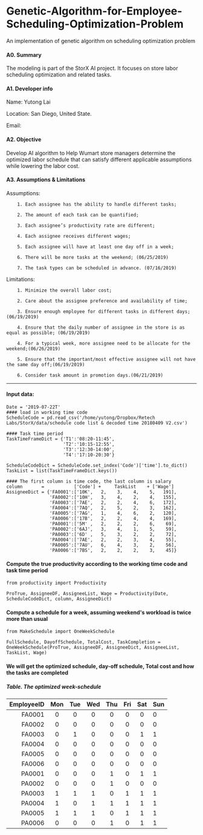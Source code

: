 # Genetic-Algorithm-for-Employee-Scheduling-Optimization-Problem
An implementation of genetic algorithm on scheduling optimization problem

#### A0. Summary

The modeling is part of the StorX AI project. It focuses on store labor scheduling optimization and related tasks.

#### A1. Developer info

Name: Yutong Lai

Location: San Diego, United State.

Email: 

#### A2. Objective

Develop AI algorithm to Help Wumart store managers determine the optimized labor schedule that can satisfy different applicable assumptions while lowering the labor cost.

#### A3. Assumptions & Limitations

Assumptions:

        1. Each assignee has the ability to handle different tasks;

        2. The amount of each task can be quantified;

        3. Each assignee’s productivity rate are different;

        4. Each assignee receives different wages;

        5. Each assignee will have at least one day off in a week;

        6. There will be more tasks at the weekend; (06/25/2019)

        7. The task types can be scheduled in advance. (07/16/2019)

Limitations:

        1. Minimize the overall labor cost;

        2. Care about the assignee preference and availability of time;

        3. Ensure enough employee for different tasks in different days;(06/19/2019)

        4. Ensure that the daily number of assignee in the store is as equal as possible; (06/19/2019)

        4. For a typical week, more assignee need to be allocate for the weekend;(06/26/2019)

        5. Ensure that the important/most effective assignee will not have the same day off;(06/19/2019)

        6. Consider task amount in promotion days.(06/21/2019)
        
------------------------------------------------------------------------------------------------------------------------------        
#### Input data:
```
Date = '2019-07-22T'
#### load in working time code
ScheduleCode = pd.read_csv('/home/yutong/Dropbox/Retech Labs/StorX/data/schedule code list & decoded time 20180409 V2.csv')

#### Task time period
TaskTimeFrameDict = {'T1':'08:20-11:45',
                     'T2':'10:15-12:55',
                     'T3':'12:30-14:00',
                     'T4':'17:10-20:30'}

ScheduleCodeDict = ScheduleCode.set_index('Code')['time'].to_dict()
TaskList = list(TaskTimeFrameDict.keys())

#### The first column is time code, the last column is salary
column       =           ['Code'] +     TaskList    + ['Wage']
AssigneeDict = {'FA0001':['10K',   2,    3,    4,    5,   191],
                'FA0002':['10H',   3,    4,    2,    4,   155],
                'FA0003':['7AE',   2,    2,    4,    6,   172],
                'FA0004':['7AQ',   2,    5,    2,    3,   162],
                'FA0005':['7AG',   1,    4,    6,    2,   120],
                'FA0006':['17B',   2,    2,    4,    4,   169],
                'PA0001':['5M' ,   2,    2,    2,    6,    69],
                'PA0002':['6AJ',   3,    4,    1,    5,    59],
                'PA0003':['6D' ,   5,    3,    2,    2,    72],
                'PA0004':['7AE',   2,    2,    3,    4,    55],
                'PA0005':['7AU',   6,    4,    3,    2,    56],
                'PA0006':['7BS',   2,    2,    2,    3,    45]}
```
#### Compute the true productivity according to the working time code and task time period
```
from productivity import Productivity

ProTrue, AssigneeDF, AssigneeList, Wage = Productivity(Date, ScheduleCodeDict, column, AssigneeDict)
```
#### Compute a schedule for a week, assuming weekend's workload is twice more than usual
```
from MakeSchedule import OneWeekSchedule

FullSchedule, DayoffSchedule, TotalCost, TaskCompletion = OneWeekSchedule(ProTrue, AssigneeDF, AssigneeDict, AssigneeList, TaskList, Wage)
```
#### We will get the optimized schedule, day-off schedule, Total cost and how the tasks are completed


##### Table. The optimized week-schedule
EmployeeID  |Mon|Tue|Wed|Thu|Fri|Sat|Sun
-----------:|:-:|:-:|:-:|:-:|:-:|:-:|:--
FA0001  |0  |0  |0  |0  |0  |0  |0
FA0002  |0  |0  |0  |0  |0  |0  |0
FA0003  |0  |1  |0  |0  |0  |1  |1
FA0004  |0  |0  |0  |0  |0  |0  |0
FA0005  |0  |0  |0  |0  |0  |0  |0
FA0006  |0  |0  |0  |0  |0  |0  |0
PA0001  |0  |0  |0  |1  |0  |1  |1
PA0002  |0  |0  |0  |1  |0  |0  |0
PA0003  |1  |1  |1  |0  |1  |1  |1
PA0004  |1  |0  |1  |1  |1  |1  |1
PA0005  |1  |1  |1  |0  |1  |1  |1
PA0006  |0  |0  |0  |1  |0  |1  |1

